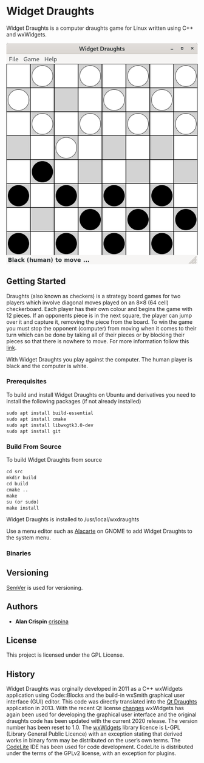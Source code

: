 # Widget Draughts

Widget Draughts is a computer draughts game for Linux written using C++ and wxWidgets.

![](widget-draughts.png)

## Getting Started

Draughts (also known as checkers) is a  strategy board games for two players which involve diagonal moves played on an 8×8 (64 cell) checkerboard. Each player has their own colour and begins the game with 12 pieces. If an opponents piece is in the next square, the player can jump over it and capture it, removing the piece from the board. To win the game you must stop the opponent (computer) from moving when it comes to their turn which can be done by taking all of their pieces or by blocking their pieces so that there is nowhere to move. For more information follow this [link](https://en.wikipedia.org/wiki/Draughts).

With Widget Draughts you play against the computer. The human player is  black and the computer is white.

### Prerequisites

To build and install Widget Draughts on Ubuntu and derivatives you need to install the following packages (if not already installed) 

```
sudo apt install build-essential
sudo apt install cmake
sudo apt install libwxgtk3.0-dev
sudo apt install git 
```

### Build From Source

To build Widget Draughts from source 

```
cd src
mkdir build  
cd build  
cmake ..
make
su (or sudo)
make install
```
Widget Draughts is installed to /usr/local/wxdraughts

Use a menu editor such as [Alacarte](https://en.wikipedia.org/wiki/Alacarte) on GNOME to add Widget Draughts to the system menu.

### Binaries



## Versioning

[SemVer](http://semver.org/) is used for versioning. 

## Authors

* **Alan Crispin** [crispina](https://github.com/crispinalan)


## License

This project is licensed under the GPL License. 

## History

Widget Draughts was orginally developed in 2011 as a C++ wxWidgets application using Code::Blocks and the build-in wxSmith graphical user interface (GUI) editor. This code was directly translated into the [Qt Draughts](https://bitbucket.org/crispinalan/qt-5-draughts/src/master/) application in 2013. With the recent Qt license [changes](https://www.qt.io/blog/qt-offering-changes-2020) wxWidgets has again been used for developing the graphical user interface and the original draughts code has been updated with the current 2020 release. The version number has been reset to 1.0. The [wxWidgets](https://www.wxwidgets.org/) library licence is L-GPL (Library General Public Licence) with an exception stating that derived works in binary form may be distributed on the user’s own terms. The [CodeLite](https://codelite.org/) IDE has been used for code development. CodeLite is distributed under the terms of the GPLv2 license, with an exception for plugins. 
